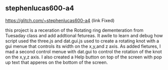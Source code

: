 
## stephenlucas600-a4
https://glitch.com/~stephenlucas600-a4 (link Fixed)


this project is a receration of the Rotating ring dementeration from Tuesaday class and add addtional fetureas. It awile to learn and debug how script used the three.js and dat.gui.js used to create a rotating knot with a gui menue that controls its width on the x,y,and z axis.
As added fietures, I mad a second control menue with dat.gui to control the rotation of the knot on the x,y,z axis. I also created a Help button on top of the screen with pop up text that apperes on the bottom of the screen.

